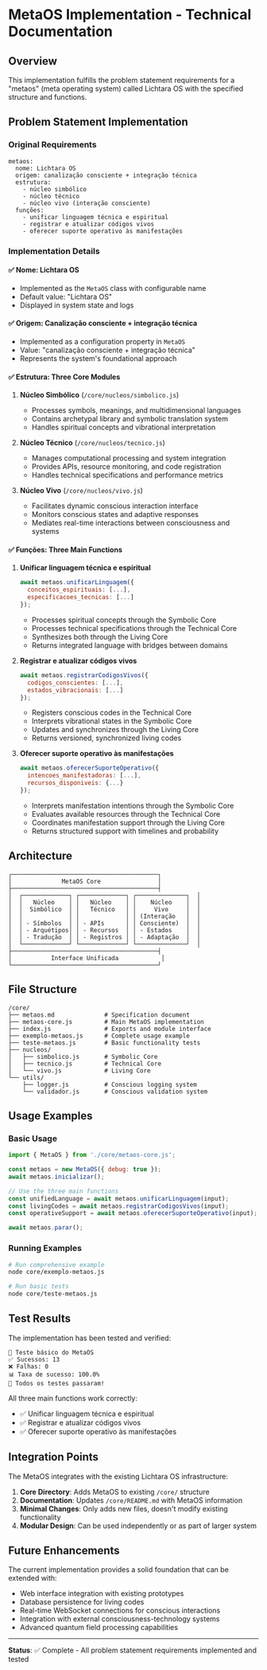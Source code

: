 # MetaOS Implementation - Technical Documentation

## Overview

This implementation fulfills the problem statement requirements for a "metaos" (meta operating system) called Lichtara OS with the specified structure and functions.

## Problem Statement Implementation

### Original Requirements
```
metaos:
  nome: Lichtara OS
  origem: canalização consciente + integração técnica
  estrutura:
    - núcleo simbólico
    - núcleo técnico
    - núcleo vivo (interação consciente)
  funções:
    - unificar linguagem técnica e espiritual
    - registrar e atualizar códigos vivos
    - oferecer suporte operativo às manifestações
```

### Implementation Details

#### ✅ Nome: Lichtara OS
- Implemented as the `MetaOS` class with configurable name
- Default value: "Lichtara OS"
- Displayed in system state and logs

#### ✅ Origem: Canalização consciente + integração técnica
- Implemented as a configuration property in `MetaOS`
- Value: "canalização consciente + integração técnica"
- Represents the system's foundational approach

#### ✅ Estrutura: Three Core Modules

1. **Núcleo Simbólico** (`/core/nucleos/simbolico.js`)
   - Processes symbols, meanings, and multidimensional languages
   - Contains archetypal library and symbolic translation system
   - Handles spiritual concepts and vibrational interpretation

2. **Núcleo Técnico** (`/core/nucleos/tecnico.js`)
   - Manages computational processing and system integration
   - Provides APIs, resource monitoring, and code registration
   - Handles technical specifications and performance metrics

3. **Núcleo Vivo** (`/core/nucleos/vivo.js`)
   - Facilitates dynamic conscious interaction interface
   - Monitors conscious states and adaptive responses
   - Mediates real-time interactions between consciousness and systems

#### ✅ Funções: Three Main Functions

1. **Unificar linguagem técnica e espiritual**
   ```javascript
   await metaos.unificarLinguagem({
     conceitos_espirituais: [...],
     especificacoes_tecnicas: [...]
   });
   ```
   - Processes spiritual concepts through the Symbolic Core
   - Processes technical specifications through the Technical Core
   - Synthesizes both through the Living Core
   - Returns integrated language with bridges between domains

2. **Registrar e atualizar códigos vivos**
   ```javascript
   await metaos.registrarCodigosVivos({
     codigos_conscientes: [...],
     estados_vibracionais: [...]
   });
   ```
   - Registers conscious codes in the Technical Core
   - Interprets vibrational states in the Symbolic Core
   - Updates and synchronizes through the Living Core
   - Returns versioned, synchronized living codes

3. **Oferecer suporte operativo às manifestações**
   ```javascript
   await metaos.oferecerSuporteOperativo({
     intencoes_manifestadoras: [...],
     recursos_disponiveis: {...}
   });
   ```
   - Interprets manifestation intentions through the Symbolic Core
   - Evaluates available resources through the Technical Core
   - Coordinates manifestation support through the Living Core
   - Returns structured support with timelines and probability

## Architecture

```
┌─────────────────────────────────────────┐
│              MetaOS Core                │
├─────────────────────────────────────────┤
│  ┌─────────────┐ ┌─────────────┐ ┌──────────────┐  │
│  │   Núcleo    │ │   Núcleo    │ │    Núcleo    │  │
│  │  Simbólico  │ │   Técnico   │ │     Vivo     │  │
│  │             │ │             │ │ (Interação   │  │
│  │ - Símbolos  │ │ - APIs      │ │ Consciente)  │  │
│  │ - Arquétipos│ │ - Recursos  │ │ - Estados    │  │
│  │ - Tradução  │ │ - Registros │ │ - Adaptação  │  │
│  └─────────────┘ └─────────────┘ └──────────────┘  │
├─────────────────────────────────────────┤
│           Interface Unificada            │
└─────────────────────────────────────────┘
```

## File Structure

```
/core/
├── metaos.md              # Specification document
├── metaos-core.js         # Main MetaOS implementation
├── index.js               # Exports and module interface
├── exemplo-metaos.js      # Complete usage example
├── teste-metaos.js        # Basic functionality tests
├── nucleos/
│   ├── simbolico.js       # Symbolic Core
│   ├── tecnico.js         # Technical Core
│   └── vivo.js            # Living Core
└── utils/
    ├── logger.js          # Conscious logging system
    └── validador.js       # Conscious validation system
```

## Usage Examples

### Basic Usage
```javascript
import { MetaOS } from './core/metaos-core.js';

const metaos = new MetaOS({ debug: true });
await metaos.inicializar();

// Use the three main functions
const unifiedLanguage = await metaos.unificarLinguagem(input);
const livingCodes = await metaos.registrarCodigosVivos(input);
const operativeSupport = await metaos.oferecerSuporteOperativo(input);

await metaos.parar();
```

### Running Examples
```bash
# Run comprehensive example
node core/exemplo-metaos.js

# Run basic tests
node core/teste-metaos.js
```

## Test Results

The implementation has been tested and verified:

```
🧪 Teste básico do MetaOS
✅ Sucessos: 13
❌ Falhas: 0  
📊 Taxa de sucesso: 100.0%
🎉 Todos os testes passaram!
```

All three main functions work correctly:
- ✅ Unificar linguagem técnica e espiritual
- ✅ Registrar e atualizar códigos vivos  
- ✅ Oferecer suporte operativo às manifestações

## Integration Points

The MetaOS integrates with the existing Lichtara OS infrastructure:

1. **Core Directory**: Adds MetaOS to existing `/core/` structure
2. **Documentation**: Updates `/core/README.md` with MetaOS information
3. **Minimal Changes**: Only adds new files, doesn't modify existing functionality
4. **Modular Design**: Can be used independently or as part of larger system

## Future Enhancements

The current implementation provides a solid foundation that can be extended with:

- Web interface integration with existing prototypes
- Database persistence for living codes
- Real-time WebSocket connections for conscious interactions
- Integration with external consciousness-technology systems
- Advanced quantum field processing capabilities

---

**Status**: ✅ Complete - All problem statement requirements implemented and tested